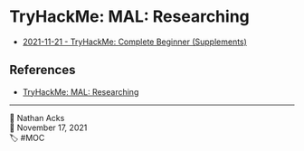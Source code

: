 # TryHackMe: MAL: Researching

* [2021-11-21 - TryHackMe: Complete Beginner (Supplements)](../log/2021-11-21-tryhackme-complete-beginner-supplements.md)

## References

* [TryHackMe: MAL: Researching](https://tryhackme.com/room/malresearching)

- - - -

<span aria-hidden="true">👤</span> Nathan Acks  
<span aria-hidden="true">📅</span> November 17, 2021  
<span aria-hidden="true">🏷️</span> #MOC
